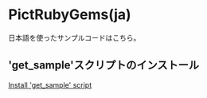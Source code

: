 # PictRubyGems(ja)

日本語を使ったサンプルコードはこちら。

## 'get_sample'スクリプトのインストール

[Install 'get_sample' script](https://github.com/ongaeshi/PictRubyGems/blob/master/README.md#install-get_sample-script)



